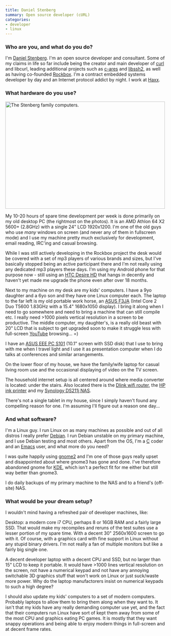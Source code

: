 ```yaml
---
title: Daniel Stenberg
summary: Open source developer (cURL)
categories:
- developer
- linux
---
```


### Who are you, and what do you do?

I'm [Daniel Stenberg](http://daniel.haxx.se/ "Daniel's website."). I'm an open source developer and consultant. Some of my claims in life so far include being the creator and main developer of [curl][] and libcurl, leading additional projects such as [c-ares][] and [libssh2][], as well as having co-founded [Rockbox][]. I'm a contract embedded systems developer by day and an Internet protocol addict by night. I work at [Haxx](http://www.haxx.se/).

### What hardware do you use?

<img src="/images/interviews/daniel.stenberg/computers.jpg" width="500" height="335" alt="The Stenberg family computers." class="detail">

My 10-20 hours of spare time development per week is done primarily on my old desktop PC (the rightmost on the photos). It is an AMD Athlon 64 X2 5600+ (2.8GHz) with a single 24" LCD 1920x1200. I'm one of the old guys who use *many* windows on screen (and never any of them in fullscreen mode) and I use my machine pretty much exclusively for development, email reading, IRC'ing and casual browsing.

While I was still actively developing in the Rockbox project the desk would be covered with a set of mp3 players of various brands and sizes, but I've basically stopped being an active participant there and I'm not really using any dedicated mp3 players these days. I'm using my Android phone for that purpose now - still using an [HTC Desire HD][desire-hd] that hangs in decently and haven't yet made me upgrade the phone even after over 18 months.

Next to my machine on my desk are my kids' computers. I have a 9yo daughter and a 6yo son and they have one Linux computer each. The laptop to the far left is my old portable work horse, an [ASUS F3JA][f3ja] (Intel Core 2 Duo T5600 1.83GHz with a 15.4" 1680x1050 display). I bring it along when I need to go somewhere and need to bring a machine that can still compile etc. I really need >1000 pixels vertical resolution in a screen to be productive. The middle computer, my daughter's, is a really old beast with 20" LCD that is subject to get upgraded soon to make it struggle less with full-screen [YouTube][] browsing... =)

I have an [ASUS EEE PC S101][eee-pc-s101] (10.1" screen with SSD disk) that I use to bring with me when I travel light and I use it as presentation computer when I do talks at conferences and similar arrangements.

On the lower floor of my house, we have the family/wife laptop for casual living room use and the occasional displaying of video on the TV screen.

The household internet setup is all centered around where media converter is located: under the stairs. Also located there is the [Dlink wifi router](http://daniel.haxx.se/blog/2011/09/14/network-hardware-deaths/ "Daniel's post on network hardware death."), the [HP ink printer](http://daniel.haxx.se/blog/2011/01/20/back-in-the-printing-game/ "Daniel's post on buying a printer.") and my [Synology DS211j NAS](http://daniel.haxx.se/blog/2011/01/19/nased-and-raid1ed/ "Daniel's post on his NAS server.").

There's not a single tablet in my house, since I simply haven't found any compelling reason for one. I'm assuming I'll figure out a reason one day...

### And what software?

I'm a Linux guy. I run Linux on as many machines as possible and out of all distros I really prefer [Debian][]. I run Debian unstable on my primary machine, and I use Debian testing and most others. Apart from the OS, I'm a [C][] coder and an [Emacs][] user, and what more do you need?

I was quite happily using [gnome2][gnome] and I'm one of those guys really upset and disappointed about where gnome3 has gone and done. I've therefore abandoned gnome for [KDE][], which isn't a perfect fit for me either but still way better than gnome3.

I do daily backups of my primary machine to the NAS and to a friend's (off-site) NAS.

### What would be your dream setup?

I wouldn't mind having a refreshed pair of developer machines, like:

Desktop: a modern core i7 CPU, perhaps 8 or 16GB RAM and a fairly large SSD. That would make my recompiles and reruns of the test suites use a lesser portion of my spare time. With a decent 30" 2560x1600 screen to go with it. Of course, with a graphics card with fine support in Linux without any stupid binary drivers. I'm not really a fan of multiple monitors but like a fairly big single one.

A decent developer laptop with a decent CPU and SSD, but no larger than 15" LCD to keep it portable. It would have >1000 lines vertical resolution on the screen, not have a numerical keypad and not have any annoying switchable 3D graphics stuff that won't work on Linux or just suck/waste more power. Why do the laptop manufactorers insist on numerical keypads to such a high degree?

I should also update my kids' computers to a set of modern computers. Probably laptops to allow them to bring them along when they want to. It isn't that my kids have any really demanding computer use yet, and the fact that their computers run Linux have sort of kept them away from some of the most CPU and graphics eating PC games. It is mostly that they want snappy operations and being able to enjoy modern things in full-screen and at decent frame rates.

[desire-hd]: https://en.wikipedia.org/wiki/HTC_Desire_HD "A 4.3 inch Android smartphone."
[eee-pc-s101]: https://www.asus.com/Notebooks_Ultrabooks/Eee_PC_S101/ "A 10.2 inch PC laptop."
[f3ja]: https://www.asus.com/Notebooks_Ultrabooks/F3Ja/ "A 15.4 inch PC laptop."
[c-ares]: https://c-ares.haxx.se/ "A DNS library."
[c]: https://en.wikipedia.org/wiki/C_(programming_language) "A compiled programming language."
[curl]: https://curl.haxx.se/ "A command-line tool for transferring data from URLs."
[debian]: https://www.debian.org/ "A Linux distribution."
[emacs]: http://www.gnu.org/software/emacs/ "A free open-source text editor."
[gnome]: https://www.gnome.org/ "A desktop system for *nix operating systems."
[kde]: https://www.kde.org/ "A graphical environment for *nix operating systems."
[libssh2]: https://www.libssh2.org/ "An SSH2 library."
[rockbox]: https://www.rockbox.org/ "Replacement firmware for music players."
[youtube]: https://www.youtube.com/ "A web site for watching 80's TV commercials and bad mashups."
